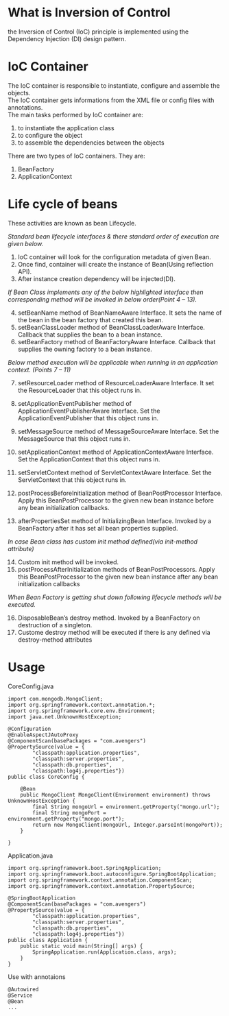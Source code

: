 # What is Inversion of Control

the Inversion of Control (IoC) principle is implemented using the Dependency Injection (DI) design pattern. <br>


# IoC Container

The IoC container is responsible to instantiate, configure and assemble the objects. <br>
The IoC container gets informations from the XML file or config files with annotations. <br>
The main tasks performed by IoC container are:

1. to instantiate the application class
2. to configure the object
3. to assemble the dependencies between the objects

There are two types of IoC containers. They are:

1. BeanFactory
2. ApplicationContext

# Life cycle of beans

These activities are known as bean Lifecycle.

*Standard bean lifecycle interfaces & there standard order of execution are given below.*

1. IoC container will look for the configuration metadata of given Bean.
2. Once find, container will create the instance of Bean(Using reflection API).
3. After instance creation dependency will be injected(DI).

*If Bean Class implements any of the below highlighted interface then corresponding method will be invoked in below order(Point 4 – 13).*

 4. setBeanName method of BeanNameAware Interface. It sets the name of the bean in the bean factory that created this bean.
 5. setBeanClassLoader method of BeanClassLoaderAware Interface. Callback that supplies the bean to a bean instance.
 6. setBeanFactory  method of BeanFactoryAware Interface. Callback that supplies the owning factory to a bean instance.

*Below method execution will be applicable when running in an application context. (Points 7 – 11)*

7. setResourceLoader  method of ResourceLoaderAware Interface. It set the ResourceLoader that this object runs in.
8. setApplicationEventPublisher  method of ApplicationEventPublisherAware Interface. Set the ApplicationEventPublisher that this object runs in.
9. setMessageSource method of MessageSourceAware Interface. Set the MessageSource that this object runs in.
10. setApplicationContext method of ApplicationContextAware Interface. Set the ApplicationContext that this object runs in.
11. setServletContext method of ServletContextAware Interface. Set the ServletContext that this object runs in.

12. postProcessBeforeInitialization method of BeanPostProcessor Interface. Apply this BeanPostProcessor to the given new bean instance before any bean initialization callbacks.
13. afterPropertiesSet method of InitializingBean Interface. Invoked by a BeanFactory after it has set all bean properties supplied.

*In case Bean class has custom init method defined(via init-method attribute)*

14. Custom init method will be invoked.
15. postProcessAfterInitialization methods of BeanPostProcessors. Apply this BeanPostProcessor to the given new bean instance after any bean initialization callbacks

*When Bean Factory is getting shut down following lifecycle methods will be executed.*

16. DisposableBean’s destroy method. Invoked by a BeanFactory on destruction of a singleton.
17. Custome destroy method will be executed if there is any defined via destroy-method attributes


# Usage

CoreConfig.java
```
import com.mongodb.MongoClient;
import org.springframework.context.annotation.*;
import org.springframework.core.env.Environment;
import java.net.UnknownHostException;

@Configuration
@EnableAspectJAutoProxy
@ComponentScan(basePackages = "com.avengers")
@PropertySource(value = {
        "classpath:application.properties",
        "classpath:server.properties",
        "classpath:db.properties",
        "classpath:log4j.properties"})
public class CoreConfig {

    @Bean
    public MongoClient MongoClient(Environment environment) throws UnknownHostException {
        final String mongoUrl = environment.getProperty("mongo.url");
        final String mongoPort = environment.getProperty("mongo.port");
        return new MongoClient(mongoUrl, Integer.parseInt(mongoPort));
    }

}
```

Application.java
```
import org.springframework.boot.SpringApplication;
import org.springframework.boot.autoconfigure.SpringBootApplication;
import org.springframework.context.annotation.ComponentScan;
import org.springframework.context.annotation.PropertySource;

@SpringBootApplication
@ComponentScan(basePackages = "com.avengers")
@PropertySource(value = {
        "classpath:application.properties",
        "classpath:server.properties",
        "classpath:db.properties",
        "classpath:log4j.properties"})
public class Application {
    public static void main(String[] args) {
        SpringApplication.run(Application.class, args);
    }
}
```

Use with annotaions
```
@Autowired
@Service
@Bean
...
```



